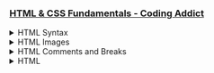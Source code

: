 ### [HTML & CSS Fundamentals - Coding Addict](https://www.codingaddict.io/l/products)

<details>
  <summary>HTML Syntax</summary>

### html_css\index.html

```html
<!DOCTYPE html>
<html lang="en">
  <head>
    <meta charset="UTF-8" />
    <meta name="viewport" content="width=device-width, initial-scale=1.0" />
    <title>First Webpage</title>
  </head>
  <body>
    <h1>Welcome to My First Webpage</h1>
    <p>This is a paragraph of text on my webpage.</p>
    <p>This is another paragraph with more information.</p>
    <p>
      Lorem ipsum dolor, sit amet consectetur adipisicing elit. Debitis
      cupiditate modi cum iste quam nulla, voluptatibus assumenda placeat magnam
      odit vel omnis, nemo, enim excepturi eos veritatis vero quia. Ipsum natus
      sint beatae tempora! Molestias nulla accusamus exercitationem pariatur,
      voluptate quibusdam sequi quasi ipsa odio aspernatur corporis. Dolor,
      laudantium quas.
    </p>
  </body>
</html>
```

<img width="2091" height="1440" alt="image" src="https://github.com/user-attachments/assets/e3c9ab6b-a8ea-4ff6-b3d7-55b548586295" />

</details>

<details>
  <summary>HTML Images</summary>

### html_css\index.html

```html
<!DOCTYPE html>
<html lang="en">
  <head>
    <meta charset="UTF-8" />
    <meta name="viewport" content="width=device-width, initial-scale=1.0" />
    <title>First Webpage</title>
  </head>
  <body>
    <h1>Welcome to My First Webpage</h1>
    <img src="./img/udemy.jpeg" width="300" height="150" alt="udemy image" />
    <img src="./img/udemy2.png" width="300" height="150" alt="udemy image 2" />
    <img src="./img/laptop.jpeg" width="420" height="280" alt="laptop image" />
    <p>This is a paragraph of text on my webpage.</p>
    <p>This is another paragraph with more information.</p>
    <p>
      Lorem ipsum dolor, sit amet consectetur adipisicing elit. Debitis
      cupiditate modi cum iste quam nulla, voluptatibus assumenda placeat magnam
      odit vel omnis, nemo, enim excepturi eos veritatis vero quia. Ipsum natus
      sint beatae tempora! Molestias nulla accusamus exercitationem pariatur,
      voluptate quibusdam sequi quasi ipsa odio aspernatur corporis. Dolor,
      laudantium quas.
    </p>
  </body>
</html>
```

<img width="2217" height="1440" alt="image" src="https://github.com/user-attachments/assets/0c82d48f-b5e8-4b7d-9382-99db88da9941" />
<img width="1470" height="1070" alt="image" src="https://github.com/user-attachments/assets/7d45a5c3-d0dd-4b1b-9b28-af8ed168e155" />

</details>

<details>
  <summary>HTML Comments and Breaks</summary>

### html_css\index.html

```html
<!DOCTYPE html>
<html lang="en">
  <head>
    <meta charset="UTF-8" />
    <meta name="viewport" content="width=device-width, initial-scale=1.0" />
    <title>First Webpage</title>
  </head>
  <body>
    <!-- This is a comment -->
    <h1>Welcome to My First Webpage</h1>
    <!-- Udemy Logos -->
    <img src="./img/udemy.jpeg" width="300" height="150" alt="udemy image" />
    <img src="./img/udemy2.png" width="300" height="150" alt="udemy image 2" />
    <!-- Laptop Logo -->
    <img src="./img/laptop.jpeg" width="420" height="280" alt="laptop image" />
    <p>This is a paragraph of text on my webpage.</p>
    <p>This is another paragraph with more information.</p>
    <p>
      <!-- This is a Lorem Ipsum placeholder -->
      Lorem ipsum dolor, sit amet consectetur adipisicing elit. <br />
      Debitis cupiditate modi cum iste quam nulla, voluptatibus assumenda
      placeat magnam odit vel omnis, nemo, enim excepturi eos veritatis vero
      quia. <br />
      Ipsum natus sint beatae tempora! <br />
      Molestias nulla accusamus exercitationem pariatur, voluptate quibusdam
      sequi quasi ipsa odio aspernatur corporis. <br />
      Dolor, laudantium quas.
    </p>
  </body>
</html>

```

<img width="2217" height="1440" alt="image" src="https://github.com/user-attachments/assets/03645dad-3aac-4cac-b794-3193da4a1391" />
<img width="1470" height="1070" alt="image" src="https://github.com/user-attachments/assets/a79e08d1-2cb6-42ce-aa98-1f42228fe8b8" />

</details>





















<details>
  <summary>HTML</summary>

### html_css\index.html

```html

```

</details>






